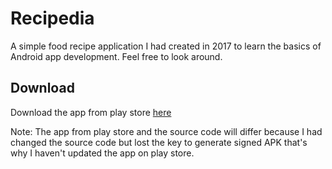 # Recipedia
A simple food recipe application I had created in 2017 to learn the basics of Android app development. Feel free to look around.

## Download 

Download the app from play store [here](https://play.google.com/store/apps/details?id=com.md.recipedia)

Note: The app from play store and the source code will differ because I had changed the source code but lost the key to generate signed APK that's why I haven't updated the app on play store.

